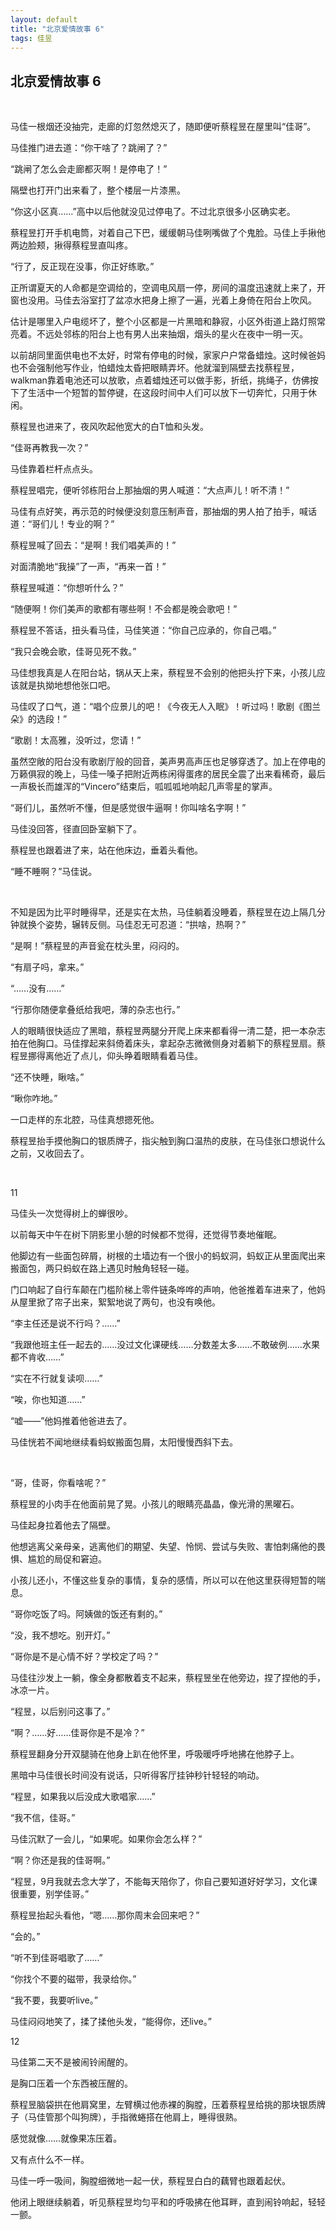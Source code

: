 ```yaml
---
layout: default
title: "北京爱情故事 6"
tags: 佳昱 
---
```


## 北京爱情故事 6

<br />

马佳一根烟还没抽完，走廊的灯忽然熄灭了，随即便听蔡程昱在屋里叫“佳哥”。

马佳推门进去道：“你干啥了？跳闸了？”

“跳闸了怎么会走廊都灭啊！是停电了！”

隔壁也打开门出来看了，整个楼层一片漆黑。

“你这小区真……”高中以后他就没见过停电了。不过北京很多小区确实老。

蔡程昱打开手机电筒，对着自己下巴，缓缓朝马佳咧嘴做了个鬼脸。马佳上手揪他两边脸颊，揪得蔡程昱直叫疼。

“行了，反正现在没事，你正好练歌。”

正所谓夏天的人命都是空调给的，空调电风扇一停，房间的温度迅速就上来了，开窗也没用。马佳去浴室打了盆凉水把身上擦了一遍，光着上身倚在阳台上吹风。

估计是哪里入户电缆坏了，整个小区都是一片黑暗和静寂，小区外街道上路灯照常亮着。不远处邻栋的阳台上也有男人出来抽烟，烟头的星火在夜中一明一灭。

以前胡同里面供电也不太好，时常有停电的时候，家家户户常备蜡烛。这时候爸妈也不会强制他写作业，怕蜡烛太昏把眼睛弄坏。他就溜到隔壁去找蔡程昱，walkman靠着电池还可以放歌，点着蜡烛还可以做手影，折纸，挑绳子，仿佛按下了生活中一个短暂的暂停键，在这段时间中人们可以放下一切奔忙，只用于休闲。

蔡程昱也进来了，夜风吹起他宽大的白T恤和头发。

“佳哥再教我一次？”

马佳靠着栏杆点点头。

蔡程昱唱完，便听邻栋阳台上那抽烟的男人喊道：“大点声儿！听不清！”

马佳有点好笑，再示范的时候便没刻意压制声音，那抽烟的男人拍了拍手，喊话道：“哥们儿！专业的啊？”

蔡程昱喊了回去：“是啊！我们唱美声的！”

对面清脆地“我操”了一声，“再来一首！”

蔡程昱喊道：“你想听什么？”

“随便啊！你们美声的歌都有哪些啊！不会都是晚会歌吧！”

蔡程昱不答话，扭头看马佳，马佳笑道：“你自己应承的，你自己唱。”

“我只会晚会歌，佳哥见死不救。”

马佳想我真是人在阳台站，锅从天上来，蔡程昱不会别的他把头拧下来，小孩儿应该就是执拗地想他张口吧。

马佳叹了口气，道：“唱个应景儿的吧！《今夜无人入眠》！听过吗！歌剧《图兰朵》的选段！”

“歌剧！太高雅，没听过，您请！”

虽然空敞的阳台没有歌剧厅般的回音，美声男高声压也足够穿透了。加上在停电的万籁俱寂的晚上，马佳一嗓子把附近两栋闲得蛋疼的居民全震了出来看稀奇，最后一声极长而雄浑的“Vincero”结束后，呱呱呱地响起几声零星的掌声。

“哥们儿，虽然听不懂，但是感觉很牛逼啊！你叫啥名字啊！”

马佳没回答，径直回卧室躺下了。

蔡程昱也跟着进了来，站在他床边，垂着头看他。

“睡不睡啊？”马佳说。

<br />

不知是因为比平时睡得早，还是实在太热，马佳躺着没睡着，蔡程昱在边上隔几分钟就换个姿势，辗转反侧。马佳忍无可忍道：“拱啥，热啊？”

“是啊！”蔡程昱的声音瓮在枕头里，闷闷的。

“有扇子吗，拿来。”

“……没有……”

“行那你随便拿叠纸给我吧，薄的杂志也行。”

人的眼睛很快适应了黑暗，蔡程昱两腿分开爬上床来都看得一清二楚，把一本杂志拍在他胸口。马佳撑起来斜倚着床头，拿起杂志微微侧身对着躺下的蔡程昱扇。蔡程昱挪得离他近了点儿，仰头睁着眼睛看着马佳。

“还不快睡，瞅啥。”

“瞅你咋地。”

一口走样的东北腔，马佳真想摁死他。

蔡程昱抬手摸他胸口的银质牌子，指尖触到胸口温热的皮肤，在马佳张口想说什么之前，又收回去了。

<br />

11

马佳头一次觉得树上的蝉很吵。

以前每天中午在树下阴影里小憩的时候都不觉得，还觉得节奏地催眠。

他脚边有一些面包碎屑，树根的土墙边有一个很小的蚂蚁洞，蚂蚁正从里面爬出来搬面包，两只蚂蚁在路上遇见时触角轻轻一碰。

门口响起了自行车颠在门槛阶梯上零件链条哗哗的声响，他爸推着车进来了，他妈从屋里掀了帘子出来，絮絮地说了两句，也没有唤他。

“李主任还是说不行吗？……”

“我跟他班主任一起去的……没过文化课硬线……分数差太多……不敢破例……水果都不肯收……”

“实在不行就复读呗……”

“唉，你也知道……”

“嘘——”他妈推着他爸进去了。

马佳恍若不闻地继续看蚂蚁搬面包屑，太阳慢慢西斜下去。

<br />

“哥，佳哥，你看啥呢？”

蔡程昱的小肉手在他面前晃了晃。小孩儿的眼睛亮晶晶，像光滑的黑曜石。

马佳起身拉着他去了隔壁。

他想逃离父亲母亲，逃离他们的期望、失望、怜悯、尝试与失败、害怕刺痛他的畏惧、尴尬的局促和窘迫。

小孩儿还小，不懂这些复杂的事情，复杂的感情，所以可以在他这里获得短暂的喘息。

“哥你吃饭了吗。阿姨做的饭还有剩的。”

“没，我不想吃。别开灯。”

“哥你是不是心情不好？学校定了吗？”

马佳往沙发上一躺，像全身都散着支不起来，蔡程昱坐在他旁边，捏了捏他的手，冰凉一片。

“程昱，以后别问这事了。”

“啊？……好……佳哥你是不是冷？”

蔡程昱翻身分开双腿骑在他身上趴在他怀里，呼吸暖呼呼地拂在他脖子上。

黑暗中马佳很长时间没有说话，只听得客厅挂钟秒针轻轻的响动。

“程昱，如果我以后没成大歌唱家……”

“我不信，佳哥。”

马佳沉默了一会儿，“如果呢。如果你会怎么样？”

“啊？你还是我的佳哥啊。”

“程昱，9月我就去念大学了，不能每天陪你了，你自己要知道好好学习，文化课很重要，别学佳哥。”

蔡程昱抬起头看他，“嗯……那你周末会回来吧？”

“会的。”

“听不到佳哥唱歌了……”

“你找个不要的磁带，我录给你。”

“我不要，我要听live。”

马佳闷闷地笑了，揉了揉他头发，“能得你，还live。”



12

马佳第二天不是被闹铃闹醒的。

是胸口压着一个东西被压醒的。

蔡程昱脑袋拱在他肩窝里，左臂横过他赤裸的胸膛，压着蔡程昱给挑的那块银质牌子（马佳管那个叫狗牌），手指微蜷搭在他肩上，睡得很熟。

感觉就像……就像果冻压着。

又有点什么不一样。

马佳一呼一吸间，胸膛细微地一起一伏，蔡程昱白白的藕臂也跟着起伏。

他闭上眼继续躺着，听见蔡程昱均匀平和的呼吸拂在他耳畔，直到闹铃响起，轻轻一颤。